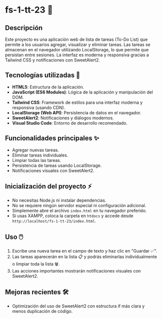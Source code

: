 # fs-1-tt-23 📝

## Descripción
Este proyecto es una aplicación web de lista de tareas (To-Do List) que permite a los usuarios agregar, visualizar y eliminar tareas. Las tareas se almacenan en el navegador utilizando LocalStorage, lo que permite que persistan entre sesiones. La interfaz es moderna y responsiva gracias a Tailwind CSS y notificaciones con SweetAlert2.

## Tecnologías utilizadas 🚀
- **HTML5**: Estructura de la aplicación.
- **JavaScript (ES6 Modules)**: Lógica de la aplicación y manipulación del DOM.
- **Tailwind CSS**: Framework de estilos para una interfaz moderna y responsiva (usando CDN).
- **LocalStorage (Web API)**: Persistencia de datos en el navegador.
- **SweetAlert2**: Notificaciones y diálogos modernos.
- **Visual Studio Code**: Entorno de desarrollo recomendado.

## Funcionalidades principales ✨
- Agregar nuevas tareas.
- Eliminar tareas individuales.
- Limpiar todas las tareas.
- Persistencia de tareas usando LocalStorage.
- Notificaciones visuales con SweetAlert2.

## Inicialización del proyecto ⚡
- No necesitas Node.js ni instalar dependencias.
- No se requiere ningún servidor especial ni configuración adicional.
- Simplemente abre el archivo `index.html` en tu navegador preferido.
- Si usas XAMPP, coloca la carpeta en `htdocs` y accede desde `http://localhost/fs-1-tt-23/index.html`.

## Uso 🖱️
1. Escribe una nueva tarea en el campo de texto y haz clic en "Guardar ✅".
2. Las tareas aparecerán en la lista 📋 y podrás eliminarlas individualmente o limpiar toda la lista 🗑️.
3. Las acciones importantes mostrarán notificaciones visuales con SweetAlert2.

## Mejoras recientes 🛠️
- Optimización del uso de SweetAlert2 con estructura if más clara y menos duplicación de código.

